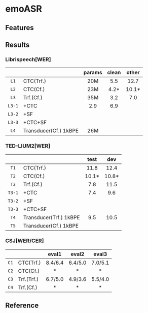 # emoASR

## Features

## Results

### Librispeech[WER]

| |  | params | clean | other |
|:---:|:---|:---:|:---:|:---:|
| `L1` | CTC(Trf.) | 20M | 5.5 | 12.7 |
| `L2` | CTC(Cf.) | 23M | 4.2* | 10.1* |
| `L3` | Trf.(Cf.) | 35M | 3.2 | 7.0 |
| `L3-1` | +CTC | 2.9 | 6.9 |
| `L3-2` | +SF |  |  |
| `L3-3` | +CTC+SF |  |  |
| `L4` | Transducer(Cf.) 1kBPE | 26M |  |  |

### TED-LIUM2[WER]

|  |  | test | dev |
|:---:|:---|:---:|:---:|
| `T1` | CTC(Trf.) | 11.8 | 12.4 |
| `T2` | CTC(Cf.) | 10.1* | 10.8* |
| `T3` | Trf.(Cf.) | 7.8 | 11.5 |
| `T3-1` | +CTC | 7.4 | 9.6 |
| `T3-2` | +SF |  |  |
| `T3-3` | +CTC+SF |  |  |
| `T4` | Transducer(Trf.) 1kBPE | 9.5 | 10.5 |
| `T5` | Transducer(Cf.) 1kBPE |  |  |

### CSJ[WER/CER]

|  |  | eval1 | eval2 | eval3 |
|:---:|:---|:---:|:---:|:---:|
| `C1` | CTC(Trf.) | 8.4/6.4 | 6.4/5.0 | 7.0/5.1 |
| `C2` | CTC(Cf.) | * | * | * |
| `C3` | Trf.(Trf.) | 6.7/5.0 | 4.9/3.6 | 5.5/4.0 |
| `C4` | Trf.(Cf.) | * | * | * |

## Reference

